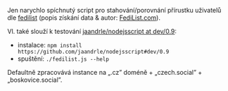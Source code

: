 Jen narychlo spíchnutý script pro stahování/porovnání přírustku uživatelů dle [fedilist](http://demo.fedilist.com/instance?q=&ip=&software=mastodon&registrations=&onion=) (popis získání data & autor: [FediList.com](https://fedilist.com/)).

Vl. také slouží k testování [jaandrle/nodejsscript at dev/0.9](https://github.com/jaandrle/nodejsscript/tree/dev/0.9):
- instalace: `npm install https://github.com/jaandrle/nodejsscript#dev/0.9`
- spuštění: `./fedilist.js --help`

Defaultně zpracovává instance na „.cz” doméně + „czech.social” + „boskovice.social”.

